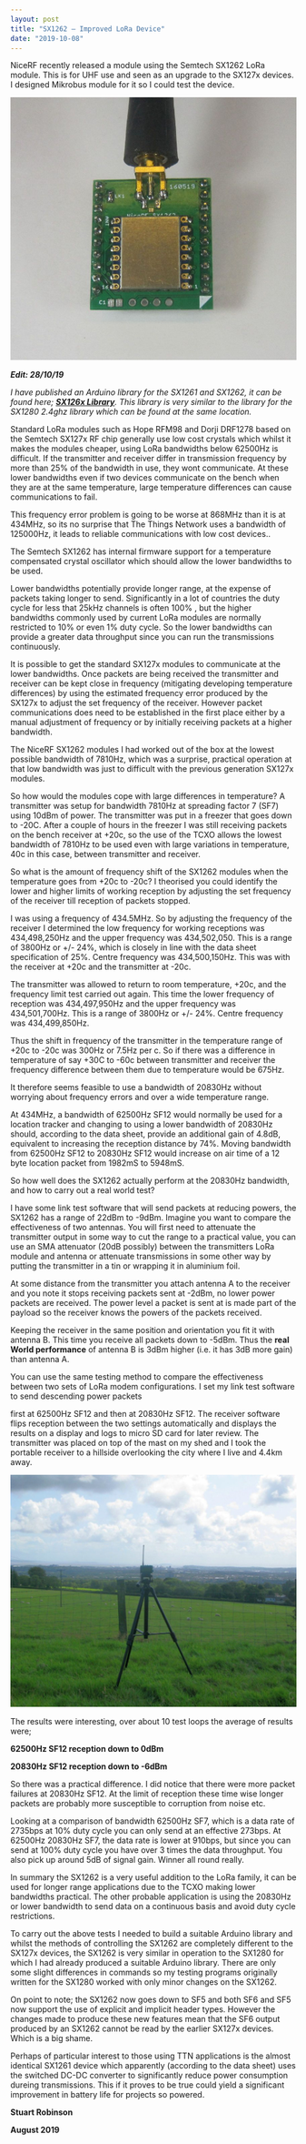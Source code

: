 ```yaml
---
layout: post
title: "SX1262 – Improved LoRa Device"
date: "2019-10-08"
---
```


NiceRF recently released a module using the Semtech SX1262 LoRa module. This is for UHF use and seen as an upgrade to the SX127x devices. I designed Mikrobus module for it so I could test the device.

![](/images/word-image.jpeg)

**_Edit: 28/10/19_**

_I have published an Arduino library for the SX1261 and SX1262, it can be found here; **[SX126x Library](https://github.com/StuartsProjects/SX12XX-LoRa)**. This library is very similar to the library for the SX1280 2.4ghz library which can be found at the same location._

Standard LoRa modules such as Hope RFM98 and Dorji DRF1278 based on the Semtech SX127x RF chip generally use low cost crystals which whilst it makes the modules cheaper, using LoRa bandwidths below 62500Hz is difficult. If the transmitter and receiver differ in transmission frequency by more than 25% of the bandwidth in use, they wont communicate. At these lower bandwidths even if two devices communicate on the bench when they are at the same temperature, large temperature differences can cause communications to fail.

This frequency error problem is going to be worse at 868MHz than it is at 434MHz, so its no surprise that The Things Network uses a bandwidth of 125000Hz, it leads to reliable communications with low cost devices..

The Semtech SX1262 has internal firmware support for a temperature compensated crystal oscillator which should allow the lower bandwidths to be used.

Lower bandwidths potentially provide longer range, at the expense of packets taking longer to send. Significantly in a lot of countries the duty cycle for less that 25kHz channels is often 100% , but the higher bandwidths commonly used by current LoRa modules are normally restricted to 10% or even 1% duty cycle. So the lower bandwidths can provide a greater data throughput since you can run the transmissions continuously.

It is possible to get the standard SX127x modules to communicate at the lower bandwidths. Once packets are being received the transmitter and receiver can be kept close in frequency (mitigating developing temperature differences) by using the estimated frequency error produced by the SX127x to adjust the set frequency of the receiver. However packet communications does need to be established in the first place either by a manual adjustment of frequency or by initially receiving packets at a higher bandwidth.

The NiceRF SX1262 modules I had worked out of the box at the lowest possible bandwidth of 7810Hz, which was a surprise, practical operation at that low bandwidth was just to difficult with the previous generation SX127x modules.

So how would the modules cope with large differences in temperature? A transmitter was setup for bandwidth 7810Hz at spreading factor 7 (SF7) using 10dBm of power. The transmitter was put in a freezer that goes down to -20C. After a couple of hours in the freezer I was still receiving packets on the bench receiver at +20c, so the use of the TCXO allows the lowest bandwidth of 7810Hz to be used even with large variations in temperature, 40c in this case, between transmitter and receiver.

So what is the amount of frequency shift of the SX1262 modules when the temperature goes from +20c to -20c? I theorised you could identify the lower and higher limits of working reception by adjusting the set frequency of the receiver till reception of packets stopped.

I was using a frequency of 434.5MHz. So by adjusting the frequency of the receiver I determined the low frequency for working receptions was 434,498,250Hz and the upper frequency was 434,502,050. This is a range of 3800Hz or +/- 24%, which is closely in line with the data sheet specification of 25%. Centre frequency was 434,500,150Hz. This was with the receiver at +20c and the transmitter at -20c.

The transmitter was allowed to return to room temperature, +20c, and the frequency limit test carried out again. This time the lower frequency of reception was 434,497,950Hz and the upper frequency was 434,501,700Hz. This is a range of 3800Hz or +/- 24%. Centre frequency was 434,499,850Hz.

Thus the shift in frequency of the transmitter in the temperature range of +20c to -20c was 300Hz or 7.5Hz per c. So if there was a difference in temperature of say +30C to -60c between transmitter and receiver the frequency difference between them due to temperature would be 675Hz.

It therefore seems feasible to use a bandwidth of 20830Hz without worrying about frequency errors and over a wide temperature range.

At 434MHz, a bandwidth of 62500Hz SF12 would normally be used for a location tracker and changing to using a lower bandwidth of 20830Hz should, according to the data sheet, provide an additional gain of 4.8dB, equivalent to increasing the reception distance by 74%. Moving bandwidth from 62500Hz SF12 to 20830Hz SF12 would increase on air time of a 12 byte location packet from 1982mS to 5948mS.

So how well does the SX1262 actually perform at the 20830Hz bandwidth, and how to carry out a real world test?

I have some link test software that will send packets at reducing powers, the SX1262 has a range of 22dBm to -9dBm. Imagine you want to compare the effectiveness of two antennas. You will first need to attenuate the transmitter output in some way to cut the range to a practical value, you can use an SMA attenuator (20dB possibly) between the transmitters LoRa module and antenna or attenuate transmissions in some other way by putting the transmitter in a tin or wrapping it in aluminium foil.

At some distance from the transmitter you attach antenna A to the receiver and you note it stops receiving packets sent at -2dBm, no lower power packets are received. The power level a packet is sent at is made part of the payload so the receiver knows the powers of the packets received.

Keeping the receiver in the same position and orientation you fit it with antenna B. This time you receive all packets down to -5dBm. Thus the **real World performance** of antenna B is 3dBm higher (i.e. it has 3dB more gain) than antenna A.

You can use the same testing method to compare the effectiveness between two sets of LoRa modem configurations. I set my link test software to send descending power packets

first at 62500Hz SF12 and then at 20830Hz SF12. The receiver software flips reception between the two settings automatically and displays the results on a display and logs to micro SD card for later review. The transmitter was placed on top of the mast on my shed and I took the portable receiver to a hillside overlooking the city where I live and 4.4km away.

![](/images/word-image-1-1024x829.jpeg)

The results were interesting, over about 10 test loops the average of results were;

**62500Hz SF12 reception down to 0dBm**

**20830Hz SF12 reception down to -6dBm**

So there was a practical difference. I did notice that there were more packet failures at 20830Hz SF12. At the limit of reception these time wise longer packets are probably more susceptible to corruption from noise etc.

Looking at a comparison of bandwidth 62500Hz SF7, which is a data rate of 2735bps at 10% duty cycle you can only send at an effective 273bps. At 62500Hz 20830Hz SF7, the data rate is lower at 910bps, but since you can send at 100% duty cycle you have over 3 times the data throughput. You also pick up around 5dB of signal gain. Winner all round really.

In summary the SX1262 is a very useful addition to the LoRa family, it can be used for longer range applications due to the TCXO making lower bandwidths practical. The other probable application is using the 20830Hz or lower bandwidth to send data on a continuous basis and avoid duty cycle restrictions.

To carry out the above tests I needed to build a suitable Arduino library and whilst the methods of controlling the SX1262 are completely different to the SX127x devices, the SX1262 is very similar in operation to the SX1280 for which I had already produced a suitable Arduino library. There are only some slight differences in commands so my testing programs originally written for the SX1280 worked with only minor changes on the SX1262.

On point to note; the SX1262 now goes down to SF5 and both SF6 and SF5 now support the use of explicit and implicit header types. However the changes made to produce these new features mean that the SF6 output produced by an SX1262 cannot be read by the earlier SX127x devices. Which is a big shame.

Perhaps of particular interest to those using TTN applications is the almost identical SX1261 device which apparently (according to the data sheet) uses the switched DC-DC converter to significantly reduce power consumption dureing transmissions. This if it proves to be true could yield a significant improvement in battery life for projects so powered.

**Stuart Robinson**

**August 2019**
